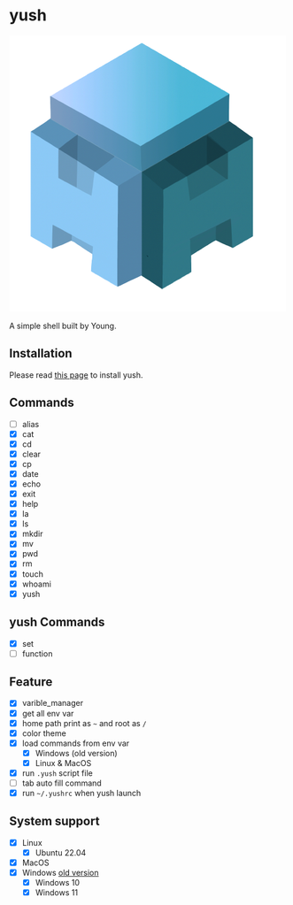 # yush

![yush](./public/yush_logo.png)

A simple shell built by Young.

## Installation

Please read [this page](./docs/tutorial.md) to install yush.
## Commands

- [ ] alias
- [x] cat
- [x] cd
- [x] clear
- [x] cp
- [x] date
- [x] echo
- [x] exit
- [x] help
- [x] la
- [x] ls
- [x] mkdir
- [x] mv
- [x] pwd
- [x] rm
- [x] touch
- [x] whoami
- [x] yush

## yush Commands

- [x] set
- [ ] function

## Feature

- [x] varible_manager
- [x] get all env var
- [x] home path print as `~` and root as `/`
- [x] color theme
- [x] load commands from env var
    - [x] Windows (old version)
    - [x] Linux & MacOS
- [x] run `.yush` script file
- [ ] tab auto fill command
- [x] run `~/.yushrc` when yush launch

## System support

- [x] Linux
    - [x] Ubuntu 22.04
- [x] MacOS
- [x] Windows [old version](https://github.com/Young-TW/yush/releases/tag/windows-latest)
    - [x] Windows 10
    - [x] Windows 11
